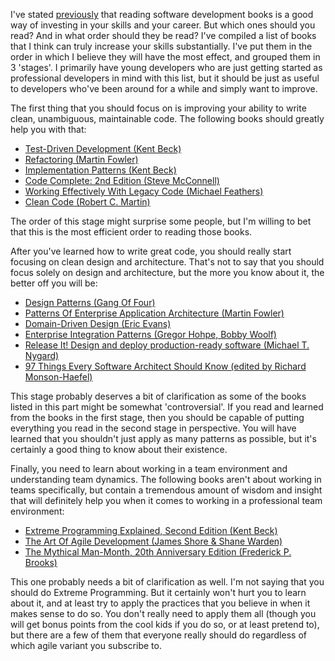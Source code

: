 I've stated [previously](/blog/2008/08/software-development-books-investing-in-yourself/) that reading software development books is a good way of investing in your skills and your career.  But which ones should you read? And in what order should they be read?  I've compiled a list of books that I think can truly increase your skills substantially.  I've put them in the order in which I believe they will have the most effect, and grouped them in 3 'stages'.  I primarily have young developers who are just getting started as professional developers in mind with this list, but it should be just as useful to developers who've been around for a while and simply want to improve. 

The first thing that you should focus on is improving your ability to write clean, unambiguous, maintainable code.  The following books should greatly help you with that:

- [Test-Driven Development (Kent Beck)](http://www.amazon.com/Test-Driven-Development-Addison-Wesley-Signature/dp/0321146530/ref=pd_bbs_sr_1/103-1002636-4341405?ie=UTF8&amp;s=books&amp;qid=1177876303&amp;sr=1-1)
- [Refactoring (Martin Fowler)](http://www.amazon.com/Refactoring-Improving-Design-Existing-Code/dp/0201485672/ref=pd_bbs_sr_1/103-1002636-4341405?ie=UTF8&amp;s=books&amp;qid=1177876748&amp;sr=1-1)
- [Implementation Patterns (Kent Beck)](http://www.amazon.com/Implementation-Patterns-Addison-Wesley-Signature-Kent/dp/0321413091/ref=pd_bbs_sr_1?ie=UTF8&amp;s=books&amp;qid=1208765740&amp;sr=8-1)
- [Code Complete: 2nd Edition (Steve McConnell)](http://www.amazon.com/Code-Complete-Second-Steve-McConnell/dp/0735619670/ref=pd_bbs_sr_1/103-1002636-4341405?ie=UTF8&amp;s=books&amp;qid=1177875651&amp;sr=8-1)
- [Working Effectively With Legacy Code (Michael Feathers)](http://www.amazon.com/Working-Effectively-Legacy-Robert-Martin/dp/0131177052/ref=pd_bbs_sr_1?ie=UTF8&s=books&qid=1221919487&sr=8-1)
- [Clean Code (Robert C. Martin)](http://www.amazon.com/Clean-Code-Handbook-Software-Craftsmanship/dp/0132350882/ref=pd_bbs_sr_1?ie=UTF8&s=books&qid=1220094179&sr=8-1)

The order of this stage might surprise some people, but I'm willing to bet that this is the most efficient order to reading those books.  

After you've learned how to write great code, you should really start focusing on clean design and architecture.  That's not to say that you should focus solely on design and architecture, but the more you know about it, the better off you will be:

- [Design Patterns (Gang Of Four)](http://www.amazon.com/Design-Patterns-Object-Oriented-Addison-Wesley-Professional/dp/0201633612/ref=pd_bbs_sr_1/103-1002636-4341405?ie=UTF8&amp;s=books&amp;qid=1177879281&amp;sr=1-1)
- [Patterns Of Enterprise Application Architecture (Martin Fowler)](http://www.amazon.com/Patterns-Enterprise-Application-Architecture-Martin/dp/0321127420/ref=pd_bbs_sr_1/103-1002636-4341405?ie=UTF8&amp;s=books&amp;qid=1177878250&amp;sr=1-1)
- [Domain-Driven Design (Eric Evans)](http://www.amazon.com/Domain-Driven-Design-Tackling-Complexity-Software/dp/0321125215/ref=pd_bbs_sr_1/103-1002636-4341405?ie=UTF8&amp;s=books&amp;qid=1177878618&amp;sr=1-1)
- [Enterprise Integration Patterns (Gregor Hohpe, Bobby Woolf)](http://www.amazon.com/Enterprise-Integration-Patterns-Designing-Deploying/dp/0321200683/ref=sr_1_1?ie=UTF8&s=books&qid=1258312791&sr=8-1)
- [Release It! Design and deploy production-ready software (Michael T. Nygard)](http://www.amazon.com/Release-Production-Ready-Software-Pragmatic-Programmers/dp/0978739213/ref=pd_bbs_sr_1?ie=UTF8&s=books&qid=1211111376&sr=8-1)
- [97 Things Every Software Architect Should Know (edited by Richard Monson-Haefel)](http://www.amazon.com/gp/product/059652269X/ref=s9_sdps_c1_s3_p14_i1?pf_rd_m=ATVPDKIKX0DER&pf_rd_s=center-1&pf_rd_r=0B07DNCVC87D13V957YA&pf_rd_t=101&pf_rd_p=470938131&pf_rd_i=507846)

This stage probably deserves a bit of clarification as some of the books listed in this part might be somewhat 'controversial'.  If you read and learned from the books in the first stage, then you should be capable of putting everything you read in the second stage in perspective.  You will have learned that you shouldn't just apply as many patterns as possible, but it's certainly a good thing to know about their existence.  

Finally, you need to learn about working in a team environment and understanding team dynamics.  The following books aren't about working in teams specifically, but contain a tremendous amount of wisdom and insight that will definitely help you when it comes to working in a professional team environment:

- [Extreme Programming Explained, Second Edition (Kent Beck)](http://www.amazon.com/Extreme-Programming-Explained-Embrace-Change/dp/0321278658/ref=pd_bbs_sr_1?ie=UTF8&amp;s=books&amp;qid=1197820823&amp;sr=8-1)
- [The Art Of Agile Development (James Shore &amp; Shane Warden)](http://www.amazon.com/Art-Agile-Development-James-Shore/dp/0596527675/ref=pd_bbs_sr_1?ie=UTF8&amp;s=books&amp;qid=1210266909&amp;sr=8-1)
- [The Mythical Man-Month, 20th Anniversary Edition (Frederick P. Brooks)](http://www.amazon.com/Mythical-Man-Month-Software-Engineering-Anniversary/dp/0201835959/ref=pd_bbs_sr_1?ie=UTF8&amp;s=books&amp;qid=1203532526&amp;sr=8-1)

This one probably needs a bit of clarification as well.  I'm not saying that you should do Extreme Programming.  But it certainly won't hurt you to learn about it, and at least try to apply the practices that you believe in when it makes sense to do so.  You don't really need to apply them all (though you will get bonus points from the cool kids if you do so, or at least pretend to), but there are a few of them that everyone really should do regardless of which agile variant you subscribe to.
